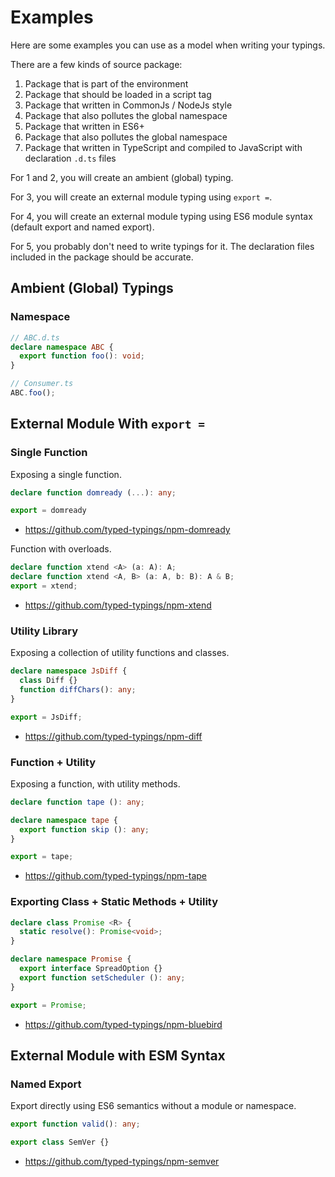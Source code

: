 # Examples

Here are some examples you can use as a model when writing your typings.

There are a few kinds of source package:

1. Package that is part of the environment
2. Package that should be loaded in a script tag
3. Package that written in CommonJs / NodeJs style
  1. Package that also pollutes the global namespace
4. Package that written in ES6+
  1. Package that also pollutes the global namespace
5. Package that written in TypeScript and compiled to JavaScript with declaration `.d.ts` files

For 1 and 2, you will create an ambient (global) typing.

For 3, you will create an external module typing using `export =`.

For 4, you will create an external module typing using ES6 module syntax (default export and named export).

For 5, you probably don't need to write typings for it.
The declaration files included in the package should be accurate.


## Ambient (Global) Typings

### Namespace

```ts
// ABC.d.ts
declare namespace ABC {
  export function foo(): void;
}

// Consumer.ts
ABC.foo();
```

## External Module With `export =`

### Single Function

Exposing a single function.

```ts
declare function domready (...): any;

export = domready
```

* https://github.com/typed-typings/npm-domready

Function with overloads.

```ts
declare function xtend <A> (a: A): A;
declare function xtend <A, B> (a: A, b: B): A & B;
export = xtend;
```

* https://github.com/typed-typings/npm-xtend

### Utility Library

Exposing a collection of utility functions and classes.

```ts
declare namespace JsDiff {
  class Diff {}
  function diffChars(): any;
}

export = JsDiff;
```

* https://github.com/typed-typings/npm-diff

### Function + Utility

Exposing a function, with utility methods.

```ts
declare function tape (): any;

declare namespace tape {
  export function skip (): any;
}

export = tape;
```

* https://github.com/typed-typings/npm-tape

### Exporting Class + Static Methods + Utility

```ts
declare class Promise <R> {
  static resolve(): Promise<void>;
}

declare namespace Promise {
  export interface SpreadOption {}
  export function setScheduler (): any;
}

export = Promise;
```

* https://github.com/typed-typings/npm-bluebird

## External Module with ESM Syntax

### Named Export

Export directly using ES6 semantics without a module or namespace.

```ts
export function valid(): any;

export class SemVer {}
```

* https://github.com/typed-typings/npm-semver
